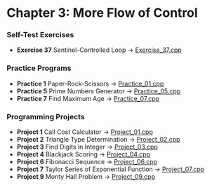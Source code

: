 # Chapter 3: More Flow of Control

### Self-Test Exercises
- **Exercise 37** Sentinel-Controlled Loop → [Exercise_37.cpp](Exercise_37.cpp)

### Practice Programs
- **Practice 1** Paper-Rock-Scissors → [Practice_01.cpp](Practice_01.cpp)
- **Practice 5** Prime Numbers Generator → [Practice_05.cpp](Practice_05.cpp)
- **Practice 7** Find Maximum Age → [Practice_07.cpp](Practice_07.cpp)

### Programming Projects
- **Project 1** Call Cost Calculator → [Project_01.cpp](Project_01.cpp)
- **Project 2** Triangle Type Determination → [Project_02.cpp](Project_02.cpp)
- **Project 3** Find Digits in Integer → [Project_03.cpp](Project_03.cpp)
- **Project 4** Blackjack Scoring → [Project_04.cpp](Project_04.cpp)
- **Project 6** Fibonacci Sequence → [Project_06.cpp](Project_06.cpp)
- **Project 7** Taylor Series of Exponential Function → [Project_07.cpp](Project_07.cpp)
- **Project 9** Monty Hall Problem → [Project_09.cpp](Project_09.cpp)
